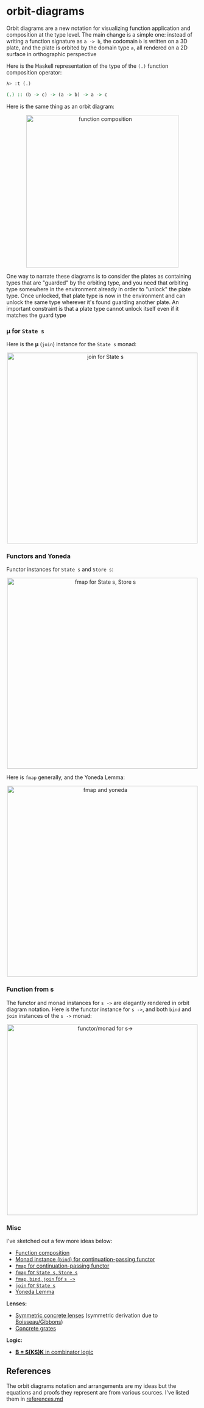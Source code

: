 # orbit-diagrams

Orbit diagrams are a new notation for visualizing function application and composition at the type level. The main change is a simple one: instead of writing a function signature as `a -> b`, the codomain `b` is written on a 3D plate, and the plate is orbited by the domain type `a`, all rendered on a 2D surface in orthographic perspective

Here is the Haskell representation of the type of the ```(.)``` function composition operator:

```haskell
λ> :t (.)

(.) :: (b -> c) -> (a -> b) -> a -> c
```

Here is the same thing as an orbit diagram:

<p align="center">
  <img src="https://raw.githubusercontent.com/jasonincanada/orbit-diagrams/main/diagrams/composition.png" width="400" alt="function composition" />
</p>


One way to narrate these diagrams is to consider the plates as containing types that are "guarded" by the orbiting type, and you need that orbiting type somewhere in the environment already in order to "unlock" the plate type.  Once unlocked, that plate type is now in the environment and can unlock the same type wherever it's found guarding another plate. An important constraint is that a plate type cannot unlock itself even if it matches the guard type


### μ for `State s`

Here is the **μ** (`join`) instance for the `State s` monad:

<p align="center">
  <img src="https://raw.githubusercontent.com/jasonincanada/orbit-diagrams/main/diagrams/state-s-%CE%BC.jpg" width="500" alt="join for State s" />
</p>


### Functors and Yoneda

Functor instances for `State s` and `Store s`:

<p align="center">
  <img src="https://raw.githubusercontent.com/jasonincanada/orbit-diagrams/main/diagrams/fmap-state-s-store-s.png" width="500" alt="fmap for State s, Store s" />
</p>

Here is `fmap` generally, and the Yoneda Lemma:

<p align="center">
  <img src="https://raw.githubusercontent.com/jasonincanada/orbit-diagrams/main/diagrams/yoneda.png" width="500" alt="fmap and yoneda" />
</p>


### Function from s

The functor and monad instances for `s ->` are elegantly rendered in orbit diagram notation.  Here is the functor instance for `s ->`, and both `bind` and `join` instances of the `s ->` monad:

<p align="center">
  <img src="https://raw.githubusercontent.com/jasonincanada/orbit-diagrams/main/diagrams/function-from-s-functor-monad.png" width="500" alt="functor/monad for s->" />
</p>


### Misc

I've sketched out a few more ideas below:

  - [Function composition](https://raw.githubusercontent.com/jasonincanada/orbit-diagrams/main/diagrams/composition.png)
  - [Monad instance (`bind`) for continuation-passing functor](https://raw.githubusercontent.com/jasonincanada/orbit-diagrams/main/diagrams/continuation-passing-style-monad-bind.png)
  - [`fmap` for continuation-passing functor](https://raw.githubusercontent.com/jasonincanada/orbit-diagrams/main/diagrams/continuation-passing-style.png)
  - [`fmap` for `State s`, `Store s`](https://raw.githubusercontent.com/jasonincanada/orbit-diagrams/main/diagrams/fmap-state-s-store-s.png)
  - [`fmap`, `bind`, `join` for `s ->`](https://raw.githubusercontent.com/jasonincanada/orbit-diagrams/main/diagrams/function-from-s-functor-monad.png)
  - [`join` for `State s`](https://raw.githubusercontent.com/jasonincanada/orbit-diagrams/main/diagrams/state-s-%CE%BC.jpg)
  - [Yoneda Lemma](https://raw.githubusercontent.com/jasonincanada/orbit-diagrams/main/diagrams/yoneda.png)

**Lenses:**

  - [Symmetric concrete lenses](https://raw.githubusercontent.com/jasonincanada/orbit-diagrams/main/diagrams/profunctors-symmetric-lens.png) (symmetric derivation due to [Boisseau/Gibbons](https://dl.acm.org/doi/10.1145/3236779))
  - [Concrete grates](https://raw.githubusercontent.com/jasonincanada/orbit-diagrams/main/diagrams/concrete-grate.png)

**Logic:**

  - [**B = S(KS)K** in combinator logic](https://raw.githubusercontent.com/jasonincanada/orbit-diagrams/main/diagrams/sksk-equals-b.png)


## References

The orbit diagrams notation and arrangements are my ideas but the equations and proofs they represent are from various sources. I've listed them in [references.md](references.md)

